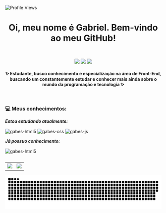 ![Profile Views](http://estruyf-github.azurewebsites.net/api/VisitorHit?user=gabessouza&repo=gabessouza&countColorcountColor)

<h1 align="center"> Oi, meu nome é Gabriel. Bem-vindo ao meu GitHub!</h1>
 
 <br>
 
 <p align="center">
  <a href="https://instagram.com/gaaaaabes" target="_blank">
   <img src="https://img.shields.io/badge/-Instagram-%23E4405F?style=for-the-badge&logo=instagram&logoColor=white" target="_blank"></a>
  
 <a href = "mailto:gabrieldsouza2999@gmail.com">
  <img src="https://img.shields.io/badge/-Gmail-%23333?style=for-the-badge&logo=gmail&logoColor=white" target="_blank"></a>
  
 <a href="https://www.linkedin.com/in/gabrieldsouza1999/" target="_blank">
  <img src="https://img.shields.io/badge/-LinkedIn-%230077B5?style=for-the-badge&logo=linkedin&logoColor=white" target="_blank"></a>
 </p>
 
 <h4 align="center"> ✨ Estudante, busco conhecimento e especialização na área de Front-End, buscando um constantemente estudar e conhecer mais ainda sobre o mundo da programação e tecnologia ✨ </h4>
 
 <br>
 
 ### 💻 Meus conhecimentos:
 
 ***Estou estudando atualmente:***
 
 <p align="left">
  <img img align="center" alt="gabes-html5" height="30" width="30" src="https://cdn.jsdelivr.net/gh/devicons/devicon/icons/html5/html5-original.svg">
  <img img align="center" alt="gabes-css" height="30" width="30" src="https://cdn.jsdelivr.net/gh/devicons/devicon/icons/css3/css3-original.svg">
  <img img align="center" alt="gabes-js" height="30" width="30" src="https://cdn.jsdelivr.net/gh/devicons/devicon/icons/javascript/javascript-original.svg">
 </p>
 
 
 ***Já possuo conhecimento:***
 
 <p align="left">
  <img align="center" alt="gabes-html5" height="30" width="30" src="https://upload.wikimedia.org/wikipedia/commons/1/19/C_Logo.png">
 </p>
 
<table align='left'>
  <row>
    <td>
      <img height='172' src='https://github-readme-stats.vercel.app/api/top-langs/?username=gabessouza&layout=compact&theme=dark'>
    </td>
    <td>
      <img height='172' src='https://github-readme-stats.vercel.app/api?username=gabessouza&show_icons=true&theme=dark'>
    </td>
  </row>
</table>

 ![Snake animation](https://github.com/gabessouza/gabessouza/blob/output/github-contribution-grid-snake.svg) 


